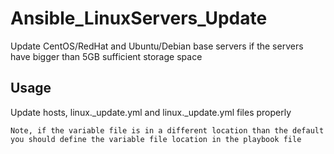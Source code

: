 # Ansible_LinuxServers_Update
Update CentOS/RedHat and Ubuntu/Debian base servers if the servers have bigger than 5GB sufficient storage space

## Usage

Update hosts, linux._update.yml and linux._update.yml files properly

``
Note, if the variable file is in a different location than the default you should define the variable file location in the playbook file
``
